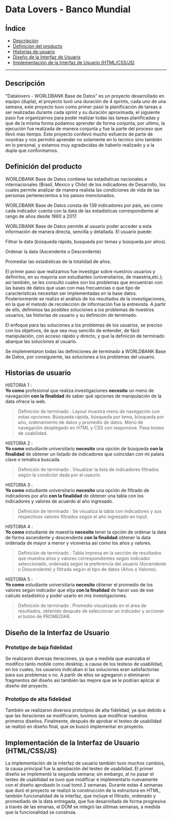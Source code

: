 # Data Lovers - Banco Mundial

## Índice

* [Descripción](#descripción)
* [Definición del producto](#definición-del-producto)
* [Historias de usuarix](#historias-de-usuario)
* [Diseño de la Interfaz de Usuarix](#diseño-interfaz-usuarix)
* [Implementación de la Interfaz de Usuario (HTML/CSS/JS)](#implementación-de-la-Interfaz-de-Usuario-(HTML/CSS/JS))

***

## Descripción
"Datalovers - WORLDBANK Base de Datos" es un proyecto desarrollado en equipo (dupla), el proyecto tuvó una duración de 4 sprints, cada uno de una semana, este proyecto tuvo como primer pasó la planificación de tareas a ser realizadas durante cada sprint y su duración aproximada, el siguiente paso fue organizarnos para poder realizar todas las tareas planificadas y que de la misma forma podamos aprender de forma conjunta, por ultimo, la ejecución fue realizada de manera conjunta y fue la parte del proceso que llevó más tiempo. 
Este proyecto conllevó mucho esfuerzo de parte de nosotras y nos permitió aprender no solamente en lo tecnico sino también en lo personal, y estamos muy agradecidas de haberlo realizado y a la dupla que conformamos.

## Definición del producto

WORLDBANK Base de Datos contiene las estadisticas nacionales e internacionales (Brasil, Mexico y Chile) de los indicadores de Desarrollo, los cuales permite analizar de manera realista las condiciones de vida de las personas pertenecientos a los paises mencionados.

WORLDBANK Base de Datos consta de 139 indicadores por pais, asi como cada indicador cuenta con la data de las estadisticas correspondiente al rango de años desde 1960 a 2017. 

WORLDBANK Base de Datos permite al usuario poder acceder a esta información de manera directa, sencilla y detallada. El usuario puede:

Filtrar la data (búsqueda rápida, busqueda por temas y búsqueda por años).

Ordenar la data (Ascendente o Descendente)

Promediar las estadisticas de la totalidad de años.

 El primer paso que realizamos fue investigar sobre nuestros usuarios y definirlos, en su mayoria son estudiantes (universitarios, de maestria,etc.); asi también, se les consultó cuales son los problemas que encuentran con las bases de datos que usan con mas frecuencias o que tipo de caracteristicas necesitan ser implementadas en la base datos. Posteriormente se realizo el análisis de los resultados de la investigaciones, en la que el metodo de recoleccion de información fue la entrevista. A partir de ello, definimos las posibles soluciones a los problemas de nuestros usuarios, las historias de usuario y su definición de terminado.

 El enfoque para las soluciones a los problemas de los usuarios, se preciso con los objetivos, de que sea muy sencillo de entender, de fácil manipulación, con acceso rápido y directo, y que la definicón de terminado abarque las soluciones al usuario. 

Se implementaron todas las definiciones de terminado a WORLDBANK Base de Datos, por consiguiente, las soluciones a los problemas del usuario.
 
## Historias de usuario

HISTORIA 1 :  
**Yo como** profesional que realiza investigaciones **necesito** un menú de navegación **con la finalidad** de saber qué opciones de manipulación de la data ofrece la web.

> Definición de terminado : Layout muestra menú de navegación con estas opciones: Búsqueda rápida, búsqueda por tema, búsqueda por año, ordenamiento de datos y promedio de datos. Menú de navegación desplegado en HTML y CSS con responsive. Pasa testeo de usabilidad.

HISTORIA 2 :  
**Yo como** estudiante universitario **necesito** una opción de búsqueda **con la finalidad** de obtener un listado de indicadores que coincidan con mi palara clave o temática buscada.

> Definición de terminado : Visualizar la lista de indicadores filtrados según la condición dada por el usaurio.

HISTORIA 3 :  
**Yo como** estudiante universitario **necesito** una opción de filtrado de indicadores por año **con la finalidad** de obtener una tabla con los indicadores y valores de acuerdo al año ingresado.

> Definición de terminado : Se visualiza la tabla con indicadores y sus respectivos valores filtrados según el año ingresado en input.

HISTORIA 4 :  
**Yo como** estudiante de maestría **necesito** tener la opción de ordenar la data de forma ascendente y descendente **con la finalidad** obtener la data ordenada de mayor a menor y viceversa asi como los años y valores.

> Definición de terminado : Tabla impresa en la sección de resultados que muestra años y valores correspondientes según indicador seleccionado, ordenada según la preferencia del usuario (Ascendente o Descendente) y filtrada según el tipo de datos (Años o Valores).

HISTORIA 5 :  
**Yo como** estudiante universitaria **necesito** obtener el promedio de los valores según indicador que elija **con la finalidad** de hacer uso de ese calculo estadistico y poder usarlo en mis investigaciones. 

> Definición de terminado : Promedio visualizado en el área de resultados, obtenido después de seleccionar un indicador y accionar el botón de PROMEDIAR.

## Diseño de la Interfaz de Usuario

### Prototipo de baja fidelidad
Se realizaron diversas iteraciones, ya que a medida que avanzaba el modifico tanto mobile como desktop; a causa de los testeos de usabilidad, en los cuales, los usuarios indicaban si las soluciones eran satisfactorias para sus problemas o no. A partir de ellos se agregaron o eliminaron fragmentos del diseño asi también las mejore que se le podrian aplicar al diseño del proyecto.
<IMAGENES>

### Prototipo de alta fidelidad
También se realizaron diversos prototipos de alta fidelidad, ya que debido a que las iteraciones se modificaron, tuvimos que modificar nuestros primeros diseños. Finalmente, después de aprobar el testeo de usabilidad se realizó en diseño final, que se buscó implementar en proyecto.
<IMAGENES>

## Implementación de la Interfaz de Usuario (HTML/CSS/JS)
La implementación de la interfaz de usuario también tuvo muchos cambios, la causa principal fue la aprobación del testeo de usabilidad. El primer diseño se implementó la segunda semana; sin embargo, al no pasar el testeo de usabilidad se tuvo que modificar e implementarlo nuevamente con el diseño aprobado lo cual tomó 2 semanas. Durante estas 4 semanas que duró el proyecto se realizó la construcción de la estructura en HTML, también funcionalidad de la interfaz, que incluye el filtrado, ordenado y  promediado de la data entregada, que fue desarrollada de forma progresiva a través de las emanas, el DOM se integró las últimas semanas, a medida que la funcionalidad se construia.
